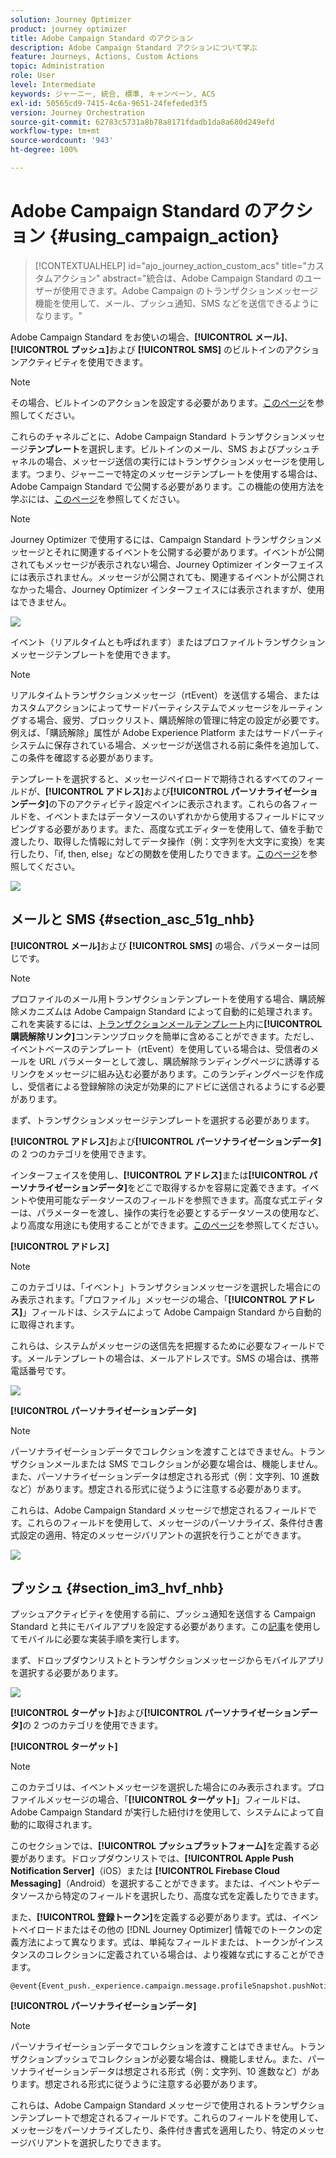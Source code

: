 ```yaml
---
solution: Journey Optimizer
product: journey optimizer
title: Adobe Campaign Standard のアクション
description: Adobe Campaign Standard アクションについて学ぶ
feature: Journeys, Actions, Custom Actions
topic: Administration
role: User
level: Intermediate
keywords: ジャーニー, 統合, 標準, キャンペーン, ACS
exl-id: 50565cd9-7415-4c6a-9651-24fefeded3f5
version: Journey Orchestration
source-git-commit: 62783c5731a8b78a8171fdadb1da8a680d249efd
workflow-type: tm+mt
source-wordcount: '943'
ht-degree: 100%

---
```


# Adobe Campaign Standard のアクション {#using_campaign_action}

>[!CONTEXTUALHELP]
>id="ajo_journey_action_custom_acs"
>title="カスタムアクション"
>abstract="統合は、Adobe Campaign Standard のユーザーが使用できます。Adobe Campaign のトランザクションメッセージ機能を使用して、メール、プッシュ通知、SMS などを送信できるようになります。"

Adobe Campaign Standard をお使いの場合、**[!UICONTROL メール]**、**[!UICONTROL プッシュ]**&#x200B;および **[!UICONTROL SMS]** のビルトインのアクションアクティビティを使用できます。

>[!NOTE]
>
>その場合、ビルトインのアクションを設定する必要があります。[このページ](../action/acs-action.md)を参照してください。

これらのチャネルごとに、Adobe Campaign Standard トランザクションメッセージ&#x200B;**テンプレート**&#x200B;を選択します。ビルトインのメール、SMS およびプッシュチャネルの場合、メッセージ送信の実行にはトランザクションメッセージを使用します。つまり、ジャーニーで特定のメッセージテンプレートを使用する場合は、Adobe Campaign Standard で公開する必要があります。この機能の使用方法を学ぶには、[このページ](https://experienceleague.adobe.com/docs/campaign-standard/using/communication-channels/transactional-messaging/getting-started-with-transactional-msg.html?lang=ja)を参照してください。

>[!NOTE]
>
>Journey Optimizer で使用するには、Campaign Standard トランザクションメッセージとそれに関連するイベントを公開する必要があります。イベントが公開されてもメッセージが表示されない場合、Journey Optimizer インターフェイスには表示されません。メッセージが公開されても、関連するイベントが公開されなかった場合、Journey Optimizer インターフェイスには表示されますが、使用はできません。

![](assets/journey59.png)

イベント（リアルタイムとも呼ばれます）またはプロファイルトランザクションメッセージテンプレートを使用できます。

>[!NOTE]
>
>リアルタイムトランザクションメッセージ（rtEvent）を送信する場合、またはカスタムアクションによってサードパーティシステムでメッセージをルーティングする場合、疲労、ブロックリスト、購読解除の管理に特定の設定が必要です。例えば、「購読解除」属性が Adobe Experience Platform またはサードパーティシステムに保存されている場合、メッセージが送信される前に条件を追加して、この条件を確認する必要があります。

テンプレートを選択すると、メッセージペイロードで期待されるすべてのフィールドが、**[!UICONTROL アドレス]**&#x200B;および&#x200B;**[!UICONTROL パーソナライゼーションデータ]**&#x200B;の下のアクティビティ設定ペインに表示されます。これらの各フィールドを、イベントまたはデータソースのいずれかから使用するフィールドにマッピングする必要があります。また、高度な式エディターを使用して、値を手動で渡したり、取得した情報に対してデータ操作（例：文字列を大文字に変換）を実行したり、「if, then, else」などの関数を使用したりできます。[このページ](expression/expressionadvanced.md)を参照してください。

![](assets/journey60.png)

## メールと SMS {#section_asc_51g_nhb}

**[!UICONTROL メール]**&#x200B;および **[!UICONTROL SMS]** の場合、パラメーターは同じです。

>[!NOTE]
>
>プロファイルのメール用トランザクションテンプレートを使用する場合、購読解除メカニズムは Adobe Campaign Standard によって自動的に処理されます。これを実装するには、[トランザクションメールテンプレート](https://experienceleague.adobe.com/docs/campaign-standard/using/communication-channels/transactional-messaging/getting-started-with-transactional-msg.html?lang=ja)内に&#x200B;**[!UICONTROL 購読解除リンク]**&#x200B;コンテンツブロックを簡単に含めることができます。ただし、イベントベースのテンプレート（rtEvent）を使用している場合は、受信者のメールを URL パラメーターとして渡し、購読解除ランディングページに誘導するリンクをメッセージに組み込む必要があります。このランディングページを作成し、受信者による登録解除の決定が効果的にアドビに送信されるようにする必要があります。

まず、トランザクションメッセージテンプレートを選択する必要があります。

**[!UICONTROL アドレス]**&#x200B;および&#x200B;**[!UICONTROL パーソナライゼーションデータ]**&#x200B;の 2 つのカテゴリを使用できます。

インターフェイスを使用し、**[!UICONTROL アドレス]**&#x200B;または&#x200B;**[!UICONTROL パーソナライゼーションデータ]**&#x200B;をどこで取得するかを容易に定義できます。イベントや使用可能なデータソースのフィールドを参照できます。高度な式エディターは、パラメーターを渡し、操作の実行を必要とするデータソースの使用など、より高度な用途にも使用することができます。[このページ](expression/expressionadvanced.md)を参照してください。

**[!UICONTROL アドレス]**

>[!NOTE]
>
>このカテゴリは、「イベント」トランザクションメッセージを選択した場合にのみ表示されます。「プロファイル」メッセージの場合、「**[!UICONTROL アドレス]**」フィールドは、システムによって Adobe Campaign Standard から自動的に取得されます。

これらは、システムがメッセージの送信先を把握するために必要なフィールドです。メールテンプレートの場合は、メールアドレスです。SMS の場合は、携帯電話番号です。

![](assets/journey61.png)

**[!UICONTROL パーソナライゼーションデータ]**

>[!NOTE]
>
>パーソナライゼーションデータでコレクションを渡すことはできません。トランザクションメールまたは SMS でコレクションが必要な場合は、機能しません。また、パーソナライゼーションデータは想定される形式（例：文字列、10 進数など）があります。想定される形式に従うように注意する必要があります。

これらは、Adobe Campaign Standard メッセージで想定されるフィールドです。これらのフィールドを使用して、メッセージのパーソナライズ、条件付き書式設定の適用、特定のメッセージバリアントの選択を行うことができます。

![](assets/journey62.png)

## プッシュ {#section_im3_hvf_nhb}

プッシュアクティビティを使用する前に、プッシュ通知を送信する Campaign Standard と共にモバイルアプリを設定する必要があります。この[記事](https://helpx.adobe.com/jp/campaign/kb/integrate-mobile-sdk.html)を使用してモバイルに必要な実装手順を実行します。

まず、ドロップダウンリストとトランザクションメッセージからモバイルアプリを選択する必要があります。

![](assets/journey62bis.png)

**[!UICONTROL ターゲット]**&#x200B;および&#x200B;**[!UICONTROL パーソナライゼーションデータ]**&#x200B;の 2 つのカテゴリを使用できます。

**[!UICONTROL ターゲット]**

>[!NOTE]
>
>このカテゴリは、イベントメッセージを選択した場合にのみ表示されます。プロファイルメッセージの場合、「**[!UICONTROL ターゲット]**」フィールドは、Adobe Campaign Standard が実行した紐付けを使用して、システムによって自動的に取得されます。

このセクションでは、**[!UICONTROL プッシュプラットフォーム]**&#x200B;を定義する必要があります。ドロップダウンリストでは、**[!UICONTROL Apple Push Notification Server]**（iOS）または **[!UICONTROL Firebase Cloud Messaging]**（Android）を選択することができます。または、イベントやデータソースから特定のフィールドを選択したり、高度な式を定義したりできます。

また、**[!UICONTROL 登録トークン]**&#x200B;を定義する必要があります。式は、イベントペイロードまたはその他の [!DNL Journey Optimizer] 情報でのトークンの定義方法によって異なります。式は、単純なフィールドまたは、トークンがインスタンスのコレクションに定義されている場合は、より複雑な式にすることができます。

```
@event{Event_push._experience.campaign.message.profileSnapshot.pushNotificationTokens.first().token}
```

**[!UICONTROL パーソナライゼーションデータ]**

>[!NOTE]
>
>パーソナライゼーションデータでコレクションを渡すことはできません。トランザクションプッシュでコレクションが必要な場合は、機能しません。また、パーソナライゼーションデータは想定される形式（例：文字列、10 進数など）があります。想定される形式に従うように注意する必要があります。

これらは、Adobe Campaign Standard メッセージで使用されるトランザクションテンプレートで想定されるフィールドです。これらのフィールドを使用して、メッセージをパーソナライズしたり、条件付き書式を適用したり、特定のメッセージバリアントを選択したりできます。
